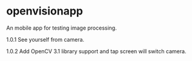 # openvisionapp
An mobile app for testing image processing.

1.0.1 See yourself from camera.

1.0.2 Add OpenCV 3.1 library support and tap screen will switch camera.
